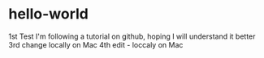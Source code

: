 # hello-world
1st Test
I'm following a tutorial on github, hoping I will understand it better
3rd change locally on Mac
4th edit - loccaly on Mac
